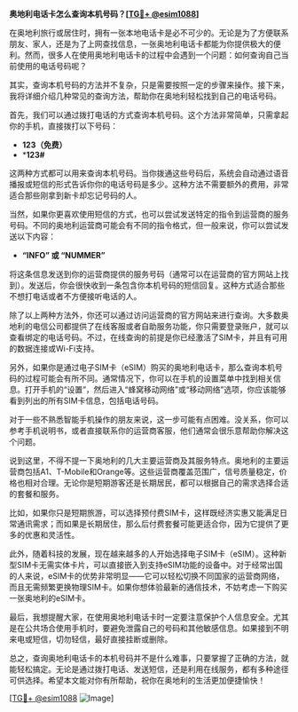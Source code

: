**奥地利电话卡怎么查询本机号码？[[TG💪+ @esim1088](https://t.me/s/esim1088)]**

在奥地利旅行或居住时，拥有一张本地电话卡是必不可少的。无论是为了方便联系朋友、家人，还是为了上网查找信息，一张奥地利电话卡都能为你提供极大的便利。然而，很多人在使用奥地利电话卡的过程中会遇到一个问题：如何查询自己当前使用的电话号码呢？

其实，查询本机号码的方法并不复杂，只是需要按照一定的步骤来操作。接下来，我将详细介绍几种常见的查询方法，帮助你在奥地利轻松找到自己的电话号码。

首先，我们可以通过拨打电话的方式查询本机号码。这个方法非常简单，只需拿起你的手机，直接拨打以下号码：

- **123（免费）**
- ***123#**

这两种方式都可以用来查询本机号码。当你拨通这些号码后，系统会自动通过语音播报或短信的形式告诉你你的电话号码是多少。这种方法不需要额外的费用，非常适合那些刚拿到新卡却忘记号码的人。

当然，如果你更喜欢使用短信的方式，也可以尝试发送特定的指令到运营商的服务号码。不同的奥地利运营商可能会有不同的指令格式，但一般来说，你可以尝试发送以下内容：

- **“INFO” 或 “NUMMER”**

将这条信息发送到你的运营商提供的服务号码（通常可以在运营商的官方网站上找到）。发送后，你会很快收到一条包含你本机号码的短信回复。这种方式适合那些不想打电话或者不方便接听电话的人。

除了以上两种方法外，你还可以通过访问运营商的官方网站来进行查询。大多数奥地利的电信公司都提供了在线客服或者自助服务功能，你只需要登录账户，就可以查看绑定的电话号码。不过，在线查询的前提是你已经激活了SIM卡，并且有可用的数据连接或Wi-Fi支持。

另外，如果你是通过电子SIM卡（eSIM）购买的奥地利电话卡，那么查询本机号码的过程可能会有所不同。通常情况下，你可以在手机的设置菜单中找到相关信息。打开手机的“设置”，然后进入“蜂窝移动网络”或“移动网络”选项，你应该能够看到列出的所有SIM卡信息，包括电话号码。

对于一些不熟悉智能手机操作的朋友来说，这一步可能有点困难。没关系，你可以参考手机说明书，或者直接联系你的运营商客服，他们通常会很乐意帮助你解决这个问题。

说到这里，不得不提一下奥地利的几大主要运营商及其服务特点。奥地利的主要运营商包括A1、T-Mobile和Orange等。这些运营商覆盖范围广，信号质量稳定，价格也相对合理。无论你是短期游客还是长期居民，都可以根据自己的需求选择合适的套餐和服务。

比如，如果你只是短期旅游，可以选择预付费SIM卡，这样既经济实惠又能满足日常通讯需求；而如果是长期居住，那么后付费套餐可能更适合你，因为它提供了更多的优惠和灵活性。

此外，随着科技的发展，现在越来越多的人开始选择电子SIM卡（eSIM）。这种新型SIM卡无需实体卡片，可以直接嵌入到支持eSIM功能的设备中。对于经常出国的人来说，eSIM卡的优势非常明显——它可以轻松切换不同国家的运营商网络，而且无需频繁更换物理SIM卡。如果你想体验最新的通信技术，不妨考虑一下购买一张奥地利的eSIM卡。

最后，我想提醒大家，在使用奥地利电话卡时一定要注意保护个人信息安全。尤其是在公共场合使用手机时，要避免泄露自己的号码和其他敏感信息。如果接到不明来电或短信，切勿轻信，最好直接挂断或删除。

总之，查询奥地利电话卡的本机号码并不是什么难事，只要掌握了正确的方法，就能轻松搞定。无论是通过拨打电话、发送短信，还是利用在线服务，都有多种途径可供选择。希望本文能对你有所帮助，祝你在奥地利的生活更加便捷愉快！

[[TG💪+ @esim1088](https://t.me/s/esim1088) ![Image](https://i.postimg.cc/4NQfJmqS/Snipaste-2025-05-13-00-14-12.png)]